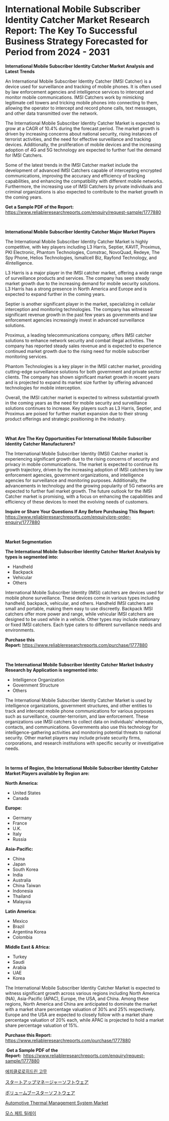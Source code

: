 <p><h1>International Mobile Subscriber Identity Catcher Market Research Report: The Key To Successful Business Strategy Forecasted for Period from 2024 - 2031</h1></p><p><strong>International Mobile Subscriber Identity Catcher Market Analysis and Latest Trends</strong></p>
<p><p>An International Mobile Subscriber Identity Catcher (IMSI Catcher) is a device used for surveillance and tracking of mobile phones. It is often used by law enforcement agencies and intelligence services to intercept and monitor mobile communications. IMSI Catchers work by mimicking legitimate cell towers and tricking mobile phones into connecting to them, allowing the operator to intercept and record phone calls, text messages, and other data transmitted over the network.</p><p>The International Mobile Subscriber Identity Catcher Market is expected to grow at a CAGR of 10.4% during the forecast period. The market growth is driven by increasing concerns about national security, rising instances of terrorist activities, and the need for effective surveillance and tracking devices. Additionally, the proliferation of mobile devices and the increasing adoption of 4G and 5G technology are expected to further fuel the demand for IMSI Catchers.</p><p>Some of the latest trends in the IMSI Catcher market include the development of advanced IMSI Catchers capable of intercepting encrypted communications, improving the accuracy and efficiency of tracking capabilities, and enhancing the compatibility with different mobile networks. Furthermore, the increasing use of IMSI Catchers by private individuals and criminal organizations is also expected to contribute to the market growth in the coming years.</p></p>
<p><strong>Get a Sample PDF of the Report:&nbsp;</strong> <a href="https://www.reliableresearchreports.com/enquiry/request-sample/1777880">https://www.reliableresearchreports.com/enquiry/request-sample/1777880</a></p>
<p>&nbsp;</p>
<p><strong>International Mobile Subscriber Identity Catcher Major Market Players</strong></p>
<p><p>The International Mobile Subscriber Identity Catcher Market is highly competitive, with key players including L3 Harris, Septier, KAVIT, Proximus, PKI Electronic, Phantom Technologies, Comstrac, NovoQuad, Redeye, The Spy Phone, Helios Technologies, Ismallcell Biz, Rayfond Technology, and 4Intelligence.</p><p>L3 Harris is a major player in the IMSI catcher market, offering a wide range of surveillance products and services. The company has seen steady market growth due to the increasing demand for mobile security solutions. L3 Harris has a strong presence in North America and Europe and is expected to expand further in the coming years.</p><p>Septier is another significant player in the market, specializing in cellular interception and monitoring technologies. The company has witnessed significant revenue growth in the past few years as governments and law enforcement agencies increasingly invest in advanced surveillance solutions.</p><p>Proximus, a leading telecommunications company, offers IMSI catcher solutions to enhance network security and combat illegal activities. The company has reported steady sales revenue and is expected to experience continued market growth due to the rising need for mobile subscriber monitoring services.</p><p>Phantom Technologies is a key player in the IMSI catcher market, providing cutting-edge surveillance solutions for both government and private sector clients. The company has shown significant market growth in recent years and is projected to expand its market size further by offering advanced technologies for mobile interception.</p><p>Overall, the IMSI catcher market is expected to witness substantial growth in the coming years as the need for mobile security and surveillance solutions continues to increase. Key players such as L3 Harris, Septier, and Proximus are poised for further market expansion due to their strong product offerings and strategic positioning in the industry.</p></p>
<p>&nbsp;</p>
<p><strong>What Are The Key Opportunities For International Mobile Subscriber Identity Catcher Manufacturers?</strong></p>
<p><p>The International Mobile Subscriber Identity (IMSI) Catcher market is experiencing significant growth due to the rising concerns of security and privacy in mobile communications. The market is expected to continue its growth trajectory, driven by the increasing adoption of IMSI catchers by law enforcement agencies, government organizations, and intelligence agencies for surveillance and monitoring purposes. Additionally, the advancements in technology and the growing popularity of 5G networks are expected to further fuel market growth. The future outlook for the IMSI Catcher market is promising, with a focus on enhancing the capabilities and efficiency of these devices to meet the evolving needs of customers.</p></p>
<p><strong>Inquire or Share Your Questions If Any Before Purchasing This Report:</strong> <a href="https://www.reliableresearchreports.com/enquiry/pre-order-enquiry/1777880">https://www.reliableresearchreports.com/enquiry/pre-order-enquiry/1777880</a></p>
<p>&nbsp;</p>
<p><strong>Market Segmentation</strong></p>
<p><strong>The International Mobile Subscriber Identity Catcher Market Analysis by types is segmented into:</strong></p>
<p><ul><li>Handheld</li><li>Backpack</li><li>Vehicular</li><li>Others</li></ul></p>
<p><p>International Mobile Subscriber Identity (IMSI) catchers are devices used for mobile phone surveillance. These devices come in various types including handheld, backpack, vehicular, and others. Handheld IMSI catchers are small and portable, making them easy to use discreetly. Backpack IMSI catchers offer more power and range, while vehicular IMSI catchers are designed to be used while in a vehicle. Other types may include stationary or fixed IMSI catchers. Each type caters to different surveillance needs and environments.</p></p>
<p><strong>Purchase this Report:&nbsp;</strong><a href="https://www.reliableresearchreports.com/purchase/1777880">https://www.reliableresearchreports.com/purchase/1777880</a></p>
<p>&nbsp;</p>
<p><strong>The International Mobile Subscriber Identity Catcher Market Industry Research by Application is segmented into:</strong></p>
<p><ul><li>Intelligence Organization</li><li>Government Structure</li><li>Others</li></ul></p>
<p><p>The International Mobile Subscriber Identity Catcher Market is used by intelligence organizations, government structures, and other entities to track and intercept mobile phone communications for various purposes such as surveillance, counter-terrorism, and law enforcement. These organizations use IMSI catchers to collect data on individuals' whereabouts, contacts, and communications. Governments also use this technology for intelligence-gathering activities and monitoring potential threats to national security. Other market players may include private security firms, corporations, and research institutions with specific security or investigative needs.</p></p>
<p>&nbsp;</p>
<p><strong>In terms of Region, the International Mobile Subscriber Identity Catcher Market Players available by Region are:</strong></p>
<p>
    <p> <strong> North America: </strong>
        <ul>
            <li>United States</li>
            <li>Canada</li>
        </ul>
        </p> 
    <p> <strong> Europe: </strong>
        <ul>
            <li>Germany</li>
            <li>France</li>
            <li>U.K.</li>
            <li>Italy</li>
            <li>Russia</li>
        </ul>
        </p> 
    <p> <strong> Asia-Pacific: </strong>
        <ul>
            <li>China</li>
            <li>Japan</li>
            <li>South Korea</li>
            <li>India</li>
            <li>Australia</li>
            <li>China Taiwan</li>
            <li>Indonesia</li>
            <li>Thailand</li>
            <li>Malaysia</li>
        </ul>
        </p> 
    <p> <strong> Latin America: </strong>
        <ul>
            <li>Mexico</li>
            <li>Brazil</li>
            <li>Argentina Korea</li>
            <li>Colombia</li>
        </ul>
        </p> 
    <p> <strong> Middle East & Africa: </strong>
        <ul>
            <li>Turkey</li>
            <li>Saudi</li>
            <li>Arabia</li>
            <li>UAE</li>
            <li>Korea</li>
        </ul>
    </p>
    </p>
<p><p>The International Mobile Subscriber Identity Catcher Market is expected to witness significant growth across various regions including North America (NA), Asia-Pacific (APAC), Europe, the USA, and China. Among these regions, North America and China are anticipated to dominate the market with a market share percentage valuation of 30% and 25% respectively. Europe and the USA are expected to closely follow with a market share percentage valuation of 20% each, while APAC is projected to hold a market share percentage valuation of 15%.</p></p>
<p><strong>Purchase this Report: </strong><a href="https://www.reliableresearchreports.com/purchase/1777880">https://www.reliableresearchreports.com/purchase/1777880</a></p>
<p>&nbsp;<strong>Get a Sample PDF of the Report:&nbsp;&nbsp;</strong><a href="https://www.reliableresearchreports.com/enquiry/request-sample/1777880">https://www.reliableresearchreports.com/enquiry/request-sample/1777880</a></p>
<p><strong></strong></p>
<p><p><a href="https://github.com/trmesnao7959541/Market-Research-Report-List-1/blob/main/66547498931.md">에피클로로히드린 고무</a></p><p><a href="https://github.com/adcxff01450218/Market-Research-Report-List-1/blob/main/53697759639.md">スタートアップマネージャーソフトウェア</a></p><p><a href="https://github.com/xnljig2898992/Market-Research-Report-List-1/blob/main/30405229638.md">ボリュームブースターソフトウェア</a></p><p><a href="https://issuu.com/reportprime-2/docs/automotive-thermal-management-system-market-size-2">Automotive Thermal Management System Market</a></p><p><a href="https://github.com/vsn7qpua81q/Market-Research-Report-List-1/blob/main/50533778932.md">모스 페트 릴레이</a></p></p>